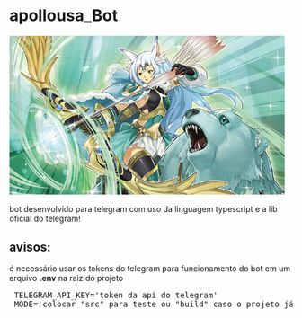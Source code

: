 # apollousa_Bot
<img src='assets/icon.png' />

<p>bot desenvolvido para telegram com uso da linguagem typescript
e a lib oficial do telegram!
</p>

## avisos:
<p>é necessário usar os tokens do telegram para funcionamento do bot em um arquivo <b>.env</b>
na raiz do projeto</p>
<pre>
 TELEGRAM_API_KEY='token da api do telegram'
 MODE='colocar "src" para teste ou "build" caso o projeto já esteja compilado para js'
</pre>


  